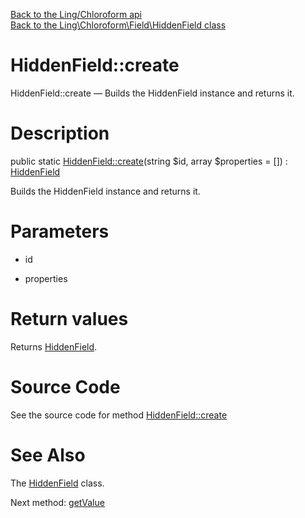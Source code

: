 [Back to the Ling/Chloroform api](https://github.com/lingtalfi/Chloroform/blob/master/doc/api/Ling/Chloroform.md)<br>
[Back to the Ling\Chloroform\Field\HiddenField class](https://github.com/lingtalfi/Chloroform/blob/master/doc/api/Ling/Chloroform/Field/HiddenField.md)


HiddenField::create
================



HiddenField::create — Builds the HiddenField instance and returns it.




Description
================


public static [HiddenField::create](https://github.com/lingtalfi/Chloroform/blob/master/doc/api/Ling/Chloroform/Field/HiddenField/create.md)(string $id, array $properties = []) : [HiddenField](https://github.com/lingtalfi/Chloroform/blob/master/doc/api/Ling/Chloroform/Field/HiddenField.md)




Builds the HiddenField instance and returns it.




Parameters
================


- id

    

- properties

    


Return values
================

Returns [HiddenField](https://github.com/lingtalfi/Chloroform/blob/master/doc/api/Ling/Chloroform/Field/HiddenField.md).








Source Code
===========
See the source code for method [HiddenField::create](https://github.com/lingtalfi/Chloroform/blob/master/Field/HiddenField.php#L21-L25)


See Also
================

The [HiddenField](https://github.com/lingtalfi/Chloroform/blob/master/doc/api/Ling/Chloroform/Field/HiddenField.md) class.

Next method: [getValue](https://github.com/lingtalfi/Chloroform/blob/master/doc/api/Ling/Chloroform/Field/HiddenField/getValue.md)<br>

